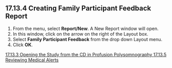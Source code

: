 ## 17.13.4 Creating Family Participant Feedback Report

1. From the menu, select **Report/New**. A New Report window will open.
2. In this window, click on the arrow on the right of the Layout box.
3. Select **Family Participant Feedback** from the drop down Layout menu.
4. Click **OK**.


<div class="center">
<div class="btn-group">
  <a href=":pages_path:/manuals/polysomnography/17-13-03-opening-study.md" class="btn btn-default">
    <span class="glyphicon glyphicon-chevron-left"></span>
    17.13.3 Opening the Study from the CD in Profusion
  </a>

  <a href=":pages_path:/manuals/polysomnography" class="btn btn-default">
    <span class="glyphicon glyphicon-chevron-up"></span>
    Polysomnography
  </a>

  <a href=":pages_path:/manuals/polysomnography/17-13-05-reviewing-med-alerts.md" class="btn btn-success">
    17.13.5 Reviewing Medical Alerts
    <span class="glyphicon glyphicon-chevron-right"></span>
  </a>
</div>
</div>

